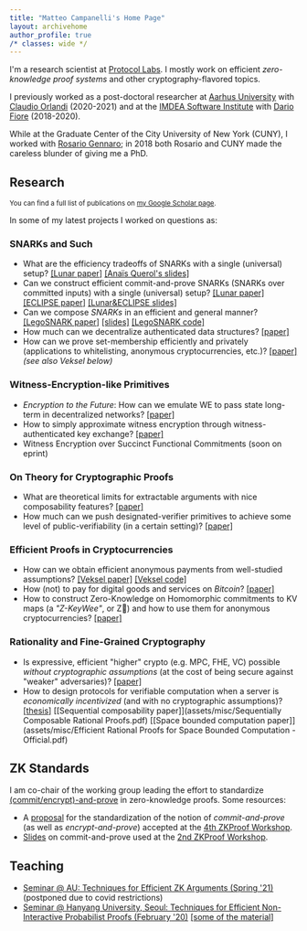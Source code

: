 ```yaml
---
title: "Matteo Campanelli's Home Page"
layout: archivehome
author_profile: true
/* classes: wide */
---
```



I'm a research scientist at [Protocol Labs](https://protocol.ai). 
I mostly work on efficient _zero-knowledge proof systems_ and other cryptography-flavored topics.

I previously worked as a post-doctoral researcher at [Aarhus University](https://www.au.dk/) with [Claudio Orlandi](https://cs.au.dk/~orlandi/) (2020-2021) and at the [IMDEA Software Institute](https://software.imdea.org/index.html) with [Dario Fiore](http://www.dariofiore.it/) (2018-2020).

While at the Graduate Center of the City University of New York (CUNY), I worked with [Rosario Gennaro](http://www-cs.ccny.cuny.edu/~rosario/); in 2018 both Rosario and CUNY made the careless blunder of giving me a PhD.

## Research
<sup>You can find a full list of publications on [my Google Scholar page](https://scholar.google.com/citations?user=8xba6isAAAAJ&hl=en&oi=ao).</sup>

In some of my latest projects I worked on questions as:

### SNARKs and Such
- What are the efficiency tradeoffs of SNARKs with a single (universal) setup? [[Lunar paper]](https://eprint.iacr.org/2020/1069) [[Anaïs Querol's slides]](assets/misc/lunar-anais.pdf)
- Can we construct efficient commit-and-prove SNARKs (SNARKs over committed inputs) with a single (universal) setup? [[Lunar paper]](https://eprint.iacr.org/2020/1069) [[ECLIPSE  paper]](https://eprint.iacr.org/2021/934) [[Lunar&ECLIPSE slides]](assets/misc/LunarEclipse.pdf) 
- Can we compose *SNARKs* in an efficient and general manner? [[LegoSNARK paper]](https://eprint.iacr.org/2019/142) [[slides]](assets/misc/legosnark-amsterdam19.pdf) [[LegoSNARK code]](https://github.com/imdea-software/legosnark)
- How much can we decentralize authenticated data structures? [[paper]](https://eprint.iacr.org/2020/149) 
- How can we prove set-membership efficiently and privately (applications to whitelisting, anonymous cryptocurrencies, etc.)? [[paper]](https://eprint.iacr.org/2019/1255) _(see also Veksel below)_


### Witness-Encryption-like Primitives

- _Encryption to the Future_: How can we emulate WE to pass state long-term in decentralized networks? [[paper]](https://eprint.iacr.org/2021/1423)
- How to simply approximate witness encryption through witness-authenticated key exchange? [[paper]](https://eprint.iacr.org/2022/382)
- Witness Encryption over Succinct Functional Commitments (soon on eprint)

### On Theory for Cryptographic Proofs

- What are theoretical limits for extractable arguments with nice composability features? [[paper]](https://eprint.iacr.org/2022/638)
- How much can we push designated-verifier primitives to achieve some level of public-verifiability (in a certain setting)? [[paper]](https://eprint.iacr.org/2021/1618)

### Efficient Proofs in Cryptocurrencies

- How can we obtain efficient anonymous payments from well-studied assumptions? [[Veksel paper]](https://eprint.iacr.org/2021/327) [[Veksel code]](https://github.com/matteocam/veksel)
- How (not) to pay for digital goods and services on *Bitcoin*? [[paper]](https://eprint.iacr.org/2017/566)
- How to construct Zero-Knowledge on Homomorphic commitments to KV maps (a _"Z-KeyWee"_, or Z&#129373;) and how to use them for anonymous cryptocurrencies?  [[paper]](https://eprint.iacr.org/2021/1678)

### Rationality and Fine-Grained Cryptography
- Is expressive, efficient "higher" crypto (e.g. MPC, FHE, VC) possible *without cryptographic assumptions* (at the cost of being secure against "weaker" adversaries)? [[paper]](https://eprint.iacr.org/2018/297)
- How to design protocols  for verifiable computation when a server is *economically incentivized* (and with no cryptographic assumptions)? [[thesis]](https://academicworks.cuny.edu/cgi/viewcontent.cgi?article=3823&context=gc_etds) [[Sequential composability paper]](assets/misc/Sequentially Composable Rational Proofs.pdf) [[Space bounded computation paper]](assets/misc/Efficient Rational Proofs for Space Bounded Computation - Official.pdf)


## ZK Standards

I am co-chair of the working group leading the effort to standardize [(commit/encrypt)-and-prove](https://hackmd.io/@dariofiore/rkXo8EBp8) in zero-knowledge proofs. Some resources:
- A [proposal](assets/misc/zkproof-cp-standards-4th.pdf) for the standardization of the notion of _commit-and-prove_ (as well as _encrypt-and-prove_) accepted at the [4th ZKProof Workshop](https://zkproof.org).
- [Slides](assets/misc/CP-standard-ZKProof-slides.pdf) on commit-and-prove used at the [2nd ZKProof Workshop](https://zkproof.org/workshop2/main.html). 

## Teaching 

- [Seminar @ AU: Techniques for Efficient ZK Arguments (Spring '21)](efficient-zk-au-2021/) (postponed due to covid restrictions)
- [Seminar @ Hanyang University, Seoul: Techniques for Efficient Non-Interactive Probabilist Proofs (February '20)](https://drive.google.com/file/d/1zIldgk2tWdyck_qF4W_2eTf27Lal_wZ_/view?usp=sharing) [[some of the  material]](https://drive.google.com/drive/folders/1lCSlrB8bFTXGfXUc4DizR6AscLgFg4jL?usp=sharing)




